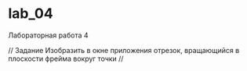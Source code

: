 # lab_04
Лабораторная работа 4

// Задание
Изобразить в окне приложения отрезок, вращающийся в плоскости фрейма вокруг точки
//
